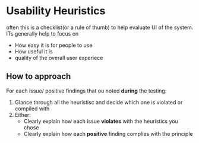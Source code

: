 # Usability Heuristics

often this is a checklist(or a rule of thumb) to help evaluate UI of the system. ITs generally help to focus on

- How easy it is for people to use
- How useful it is
- quality of the overall user experiece

## How to approach

For each issue/ positive findings that ou noted **during** the testing:

1. Glance through all the heuristisc and decide which one is violated or compiled with
2. Either:
   - Clearly explain how each issue **violates** with the heuristics you chose
   - Clearly explain how each **positive** finding complies with the principle

